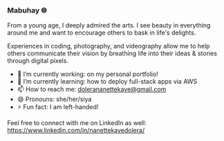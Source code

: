 ### Mabuhay :globe_with_meridians:

From a young age, I deeply admired the arts. I see beauty in everything around me and want to encourage others to bask in life's delights.

Experiences in coding, photography, and videography allow me to help others communicate their vision by breathing life into their ideas & stories through digital pixels.


- 🔭 I’m currently working: on my personal portfolio!
- 🌱 I’m currently learning: how to deploy full-stack apps via AWS
- 📫 How to reach me: dolerananettekaye@gmail.com
- 😄 Pronouns: she/her/siya
- ⚡ Fun fact: I am left-handed!

Feel free to connect with me on LinkedIn as well: https://www.linkedin.com/in/nanettekayedolera/
